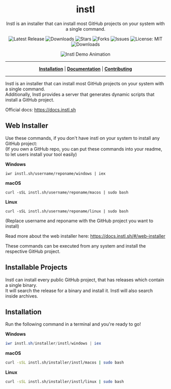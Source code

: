<h1 align="center">instl</h1>
<p align="center">Instl is an installer that can install most GitHub projects on your system with a single command.</p>

<p align="center">

<a style="text-decoration: none" href="https://github.com/installer/instl/releases">
<img src="https://img.shields.io/github/v/release/installer/instl?style=flat-square" alt="Latest Release">
</a>

<a style="text-decoration: none" href="https://github.com/installer/instl/releases">
<img src="https://img.shields.io/github/downloads/installer/instl/total.svg?style=flat-square" alt="Downloads">
</a>

<a style="text-decoration: none" href="https://github.com/installer/instl/stargazers">
<img src="https://img.shields.io/github/stars/installer/instl.svg?style=flat-square" alt="Stars">
</a>

<a style="text-decoration: none" href="https://github.com/installer/instl/fork">
<img src="https://img.shields.io/github/forks/installer/instl.svg?style=flat-square" alt="Forks">
</a>

<a style="text-decoration: none" href="https://github.com/installer/instl/issues">
<img src="https://img.shields.io/github/issues/installer/instl.svg?style=flat-square" alt="Issues">
</a>

<a style="text-decoration: none" href="https://opensource.org/licenses/MIT">
<img src="https://img.shields.io/badge/License-MIT-yellow.svg?style=flat-square" alt="License: MIT">
</a>

<br/>

<a style="text-decoration: none" href="https://github.com/installer/instl/releases">
<img src="https://img.shields.io/badge/platform-windows%20%7C%20macos%20%7C%20linux-informational?style=for-the-badge" alt="Downloads">
</a>

<br/>

</p>

<p align="center">
<img src="https://user-images.githubusercontent.com/31022056/119270816-de43ba80-bbfe-11eb-92af-4b4eaf859399.gif" alt="Instl Demo Animation">
</p>

----

<p align="center">
<strong><a href="https://installer.github.io/instl/#/installation">Installation</a></strong>
|
<strong><a href="https://installer.github.io/instl/#/docs">Documentation</a></strong>
|
<strong><a href="https://installer.github.io/instl/#/CONTRIBUTING">Contributing</a></strong>
</p>

----

Instl is an installer that can install most GitHub projects on your system with a single command.  
Additionally, Instl provides a server that generates dynamic scripts that install a GitHub project.  

Official docs: https://docs.instl.sh

## Web Installer

Use these commands, if you don't have instl on your system to install any GitHub project:  
(If you own a GitHub repo, you can put these commands into your readme, to let users install your tool easily)
  
**Windows**  

    iwr instl.sh/username/reponame/windows | iex  
  
**macOS**  

    curl -sSL instl.sh/username/reponame/macos | sudo bash   
  
**Linux**  

    curl -sSL instl.sh/username/reponame/linux | sudo bash  
  
(Replace username and reponame with the GitHub project you want to install)  

Read more about the web installer here: https://docs.instl.sh/#/web-installer
  
These commands can be executed from any system and install the respective GitHub project.  

## Installable Projects

Instl can install every public GitHub project, that has releases which contain a single binary.  
It will search the release for a binary and install it. Instl will also search inside archives.

## Installation

Run the following command in a terminal and you're ready to go!

**Windows**
```powershell
iwr instl.sh/installer/instl/windows | iex
```

**macOS**
```bash
curl -sSL instl.sh/installer/instl/macos | sudo bash
```

**Linux**
```bash
curl -sSL instl.sh/installer/instl/linux | sudo bash
```
